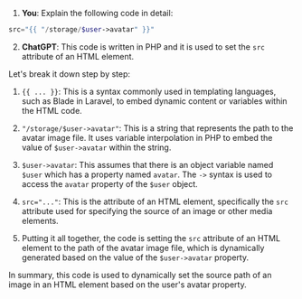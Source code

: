 1. **You**: Explain the following code in detail: 
```php
src="{{ "/storage/$user->avatar" }}"
```
2. **ChatGPT**: This code is written in PHP and it is used to set the `src` attribute of an HTML element. 

Let's break it down step by step:

1. `{{ ... }}`: This is a syntax commonly used in templating languages, such as Blade in Laravel, to embed dynamic content or variables within the HTML code. 

2. `"/storage/$user->avatar"`: This is a string that represents the path to the avatar image file. It uses variable interpolation in PHP to embed the value of `$user->avatar` within the string. 

3. `$user->avatar`: This assumes that there is an object variable named `$user` which has a property named `avatar`. The `->` syntax is used to access the `avatar` property of the `$user` object. 

4. `src="..."`: This is the attribute of an HTML element, specifically the `src` attribute used for specifying the source of an image or other media elements.

5. Putting it all together, the code is setting the `src` attribute of an HTML element to the path of the avatar image file, which is dynamically generated based on the value of the `$user->avatar` property.

In summary, this code is used to dynamically set the source path of an image in an HTML element based on the user's avatar property.
